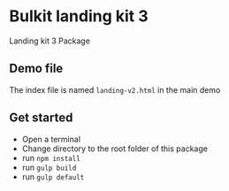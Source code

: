 # Bulkit landing kit 3

Landing kit 3 Package

## Demo file

The index file is named `landing-v2.html` in the main demo

## Get started

* Open a terminal
* Change directory to the root folder of this package
* run `npm install`
* run `gulp build`
* run `gulp default`